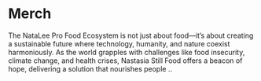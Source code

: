 # Merch
The NataLee Pro Food Ecosystem is not just about food—it’s about creating a sustainable future where technology, humanity, and nature coexist harmoniously. As the world grapples with challenges like food insecurity, climate change, and health crises, Nastasia Still Food offers a beacon of hope, delivering a solution that nourishes people ..
